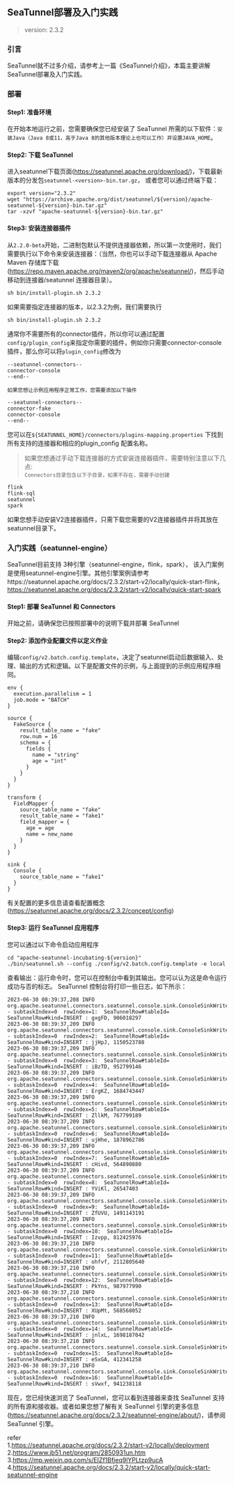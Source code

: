 ## SeaTunnel部署及入门实践  

>version: 2.3.2 

### 引言    
SeaTunnel就不过多介绍，请参考上一篇《SeaTunnel介绍》，本篇主要讲解SeaTunnel部署及入门实践。 

### 部署    

#### Step1: 准备环境    
在开始本地运行之前，您需要确保您已经安装了 SeaTunnel 所需的以下软件：`安装Java（Java 8或11，高于Java 8的其他版本理论上也可以工作）并设置JAVA_HOME`。    

#### Step2: 下载 SeaTunnel  
进入seatunnel下载页面(https://seatunnel.apache.org/download/)，下载最新版本的分发包`seatunnel-<version>-bin.tar.gz`， 或者您可以通过终端下载：  
```shell
export version="2.3.2"
wget "https://archive.apache.org/dist/seatunnel/${version}/apache-seatunnel-${version}-bin.tar.gz"
tar -xzvf "apache-seatunnel-${version}-bin.tar.gz"
``` 

#### Step3: 安装连接器插件  
从`2.2.0-beta`开始，二进制包默认不提供连接器依赖，所以第一次使用时，我们需要执行以下命令来安装连接器：（当然，你也可以手动下载连接器从 Apache Maven 存储库下载(https://repo.maven.apache.org/maven2/org/apache/seatunnel/)，然后手动移动到连接器/seatunnel 连接器目录）。       
```shell
sh bin/install-plugin.sh 2.3.2
```
如果需要指定连接器的版本，以2.3.2为例，我们需要执行    
```shell
sh bin/install-plugin.sh 2.3.2  
``` 

通常你不需要所有的connector插件，所以你可以通过配置`config/plugin_config`来指定你需要的插件，例如你只需要connector-console插件，那么你可以将`plugin_config`修改为   
```
--seatunnel-connectors--
connector-console
--end--
``` 

`如果您想让示例应用程序正常工作，您需要添加以下插件`    
```
--seatunnel-connectors--
connector-fake
connector-console
--end--
```

您可以在`${SEATUNNEL_HOME}/connectors/plugins-mapping.properties` 下找到所有支持的连接器和相应的plugin_config 配置名称。        


>如果您想通过手动下载连接器的方式安装连接器插件，需要特别注意以下几点:  
`Connectors目录包含以下子目录，如果不存在，需要手动创建`    
```
flink
flink-sql
seatunnel
spark
``` 
如果您想手动安装V2连接器插件，只需下载您需要的V2连接器插件并将其放在seatunnel目录下。       


### 入门实践（seatunnel-engine）    
SeaTunnel目前支持 3种引擎（seatunnel-engine，flink，spark）， 该入门案例是使用seatunnel-engine引擎。其他引擎案例请参考https://seatunnel.apache.org/docs/2.3.2/start-v2/locally/quick-start-flink， https://seatunnel.apache.org/docs/2.3.2/start-v2/locally/quick-start-spark   


#### Step1: 部署 SeaTunnel 和 Connectors    
开始之前，请确保您已按照部署中的说明下载并部署 SeaTunnel    

#### Step2: 添加作业配置文件以定义作业  
编辑`config/v2.batch.config.template`，决定了seatunnel启动后数据输入、处理、输出的方式和逻辑。以下是配置文件的示例，与上面提到的示例应用程序相同。  

```
env {
  execution.parallelism = 1
  job.mode = "BATCH"
}

source {
  FakeSource {
    result_table_name = "fake"
    row.num = 16
    schema = {
      fields {
        name = "string"
        age = "int"
      }
    }
  }
}

transform {
  FieldMapper {
    source_table_name = "fake"
    result_table_name = "fake1"
    field_mapper = {
      age = age
      name = new_name
    }
  }
}

sink {
  Console {
    source_table_name = "fake1"
  }
}

```

有关配置的更多信息请查看配置概念(https://seatunnel.apache.org/docs/2.3.2/concept/config)    

#### Step3: 运行 SeaTunnel 应用程序
您可以通过以下命令启动应用程序  
```shell
cd "apache-seatunnel-incubating-${version}"
./bin/seatunnel.sh --config ./config/v2.batch.config.template -e local
```

查看输出：运行命令时，您可以在控制台中看到其输出。您可以认为这是命令运行成功与否的标志。
SeaTunnel 控制台将打印一些日志，如下所示：  
``` 
2023-06-30 08:39:37,208 INFO  org.apache.seatunnel.connectors.seatunnel.console.sink.ConsoleSinkWriter - subtaskIndex=0  rowIndex=1:  SeaTunnelRow#tableId= SeaTunnelRow#kind=INSERT : gxgFD, 906018297
2023-06-30 08:39:37,209 INFO  org.apache.seatunnel.connectors.seatunnel.console.sink.ConsoleSinkWriter - subtaskIndex=0  rowIndex=2:  SeaTunnelRow#tableId= SeaTunnelRow#kind=INSERT : jjHpJ, 1150523788
2023-06-30 08:39:37,209 INFO  org.apache.seatunnel.connectors.seatunnel.console.sink.ConsoleSinkWriter - subtaskIndex=0  rowIndex=3:  SeaTunnelRow#tableId= SeaTunnelRow#kind=INSERT : iBzTD, 952799146
2023-06-30 08:39:37,209 INFO  org.apache.seatunnel.connectors.seatunnel.console.sink.ConsoleSinkWriter - subtaskIndex=0  rowIndex=4:  SeaTunnelRow#tableId= SeaTunnelRow#kind=INSERT : ErgKZ, 1684743447
2023-06-30 08:39:37,209 INFO  org.apache.seatunnel.connectors.seatunnel.console.sink.ConsoleSinkWriter - subtaskIndex=0  rowIndex=5:  SeaTunnelRow#tableId= SeaTunnelRow#kind=INSERT : ZllkM, 767799189
2023-06-30 08:39:37,209 INFO  org.apache.seatunnel.connectors.seatunnel.console.sink.ConsoleSinkWriter - subtaskIndex=0  rowIndex=6:  SeaTunnelRow#tableId= SeaTunnelRow#kind=INSERT : ujHhe, 1878962786
2023-06-30 08:39:37,209 INFO  org.apache.seatunnel.connectors.seatunnel.console.sink.ConsoleSinkWriter - subtaskIndex=0  rowIndex=7:  SeaTunnelRow#tableId= SeaTunnelRow#kind=INSERT : cHivd, 564890880
2023-06-30 08:39:37,209 INFO  org.apache.seatunnel.connectors.seatunnel.console.sink.ConsoleSinkWriter - subtaskIndex=0  rowIndex=8:  SeaTunnelRow#tableId= SeaTunnelRow#kind=INSERT : YViKl, 26547403
2023-06-30 08:39:37,209 INFO  org.apache.seatunnel.connectors.seatunnel.console.sink.ConsoleSinkWriter - subtaskIndex=0  rowIndex=9:  SeaTunnelRow#tableId= SeaTunnelRow#kind=INSERT : ZfUVU, 1491143191
2023-06-30 08:39:37,209 INFO  org.apache.seatunnel.connectors.seatunnel.console.sink.ConsoleSinkWriter - subtaskIndex=0  rowIndex=10:  SeaTunnelRow#tableId= SeaTunnelRow#kind=INSERT : Izvpp, 812425976
2023-06-30 08:39:37,210 INFO  org.apache.seatunnel.connectors.seatunnel.console.sink.ConsoleSinkWriter - subtaskIndex=0  rowIndex=11:  SeaTunnelRow#tableId= SeaTunnelRow#kind=INSERT : ohfvf, 2112805640
2023-06-30 08:39:37,210 INFO  org.apache.seatunnel.connectors.seatunnel.console.sink.ConsoleSinkWriter - subtaskIndex=0  rowIndex=12:  SeaTunnelRow#tableId= SeaTunnelRow#kind=INSERT : PkYns, 987977990
2023-06-30 08:39:37,210 INFO  org.apache.seatunnel.connectors.seatunnel.console.sink.ConsoleSinkWriter - subtaskIndex=0  rowIndex=13:  SeaTunnelRow#tableId= SeaTunnelRow#kind=INSERT : XUpMt, 568568052
2023-06-30 08:39:37,210 INFO  org.apache.seatunnel.connectors.seatunnel.console.sink.ConsoleSinkWriter - subtaskIndex=0  rowIndex=14:  SeaTunnelRow#tableId= SeaTunnelRow#kind=INSERT : jnlxL, 1698187042
2023-06-30 08:39:37,210 INFO  org.apache.seatunnel.connectors.seatunnel.console.sink.ConsoleSinkWriter - subtaskIndex=0  rowIndex=15:  SeaTunnelRow#tableId= SeaTunnelRow#kind=INSERT : eSxGA, 412341258
2023-06-30 08:39:37,210 INFO  org.apache.seatunnel.connectors.seatunnel.console.sink.ConsoleSinkWriter - subtaskIndex=0  rowIndex=16:  SeaTunnelRow#tableId= SeaTunnelRow#kind=INSERT : sVwxf, 941238118
```

现在，您已经快速浏览了 SeaTunnel，您可以看到连接器来查找 SeaTunnel 支持的所有源和接收器。或者如果您想了解有关 SeaTunnel 引擎的更多信息(https://seatunnel.apache.org/docs/2.3.2/seatunnel-engine/about/)，请参阅 SeaTunnel 引擎。

refer   
1.https://seatunnel.apache.org/docs/2.3.2/start-v2/locally/deployment   
2.https://www.jb51.net/program/2850931un.htm    
3.https://mp.weixin.qq.com/s/EIZf1Bfjeq9lYPLtzp9ucA     
4.https://seatunnel.apache.org/docs/2.3.2/start-v2/locally/quick-start-seatunnel-engine 
